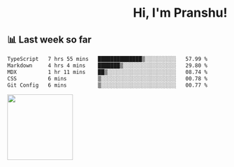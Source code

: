 <div align="right" >
   
   <H1>Hi, I'm Pranshu!</H1>

</div>

## 📊 Last week so far
<!--START_SECTION:waka-->

```txt
TypeScript   7 hrs 55 mins   ██████████████▒░░░░░░░░░░   57.99 %
Markdown     4 hrs 4 mins    ███████▒░░░░░░░░░░░░░░░░░   29.80 %
MDX          1 hr 11 mins    ██▒░░░░░░░░░░░░░░░░░░░░░░   08.74 %
CSS          6 mins          ▒░░░░░░░░░░░░░░░░░░░░░░░░   00.78 %
Git Config   6 mins          ▒░░░░░░░░░░░░░░░░░░░░░░░░   00.77 %
```

<!--END_SECTION:waka-->


<img align="left" width="150" src="https://user-images.githubusercontent.com/70943732/209951571-93b7afe5-f523-4683-b725-5d94b287e94e.png">


